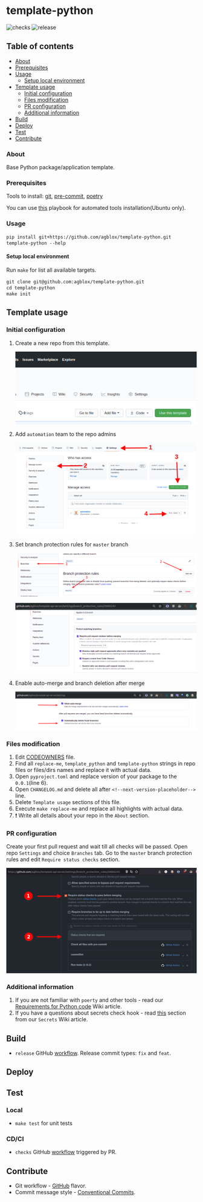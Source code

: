 # template-python
![checks][checks] ![release][release]

## Table of contents
* [About](#about)
* [Prerequisites](#prerequisites)
* [Usage](#usage)
  * [Setup local environment](#setup-local-environment)
* [Template usage](#template-usage)
  * [Initial configuration](#initial-configuration)
  * [Files modification](#files-modification)
  * [PR configuration](#pr-configuration)
  * [Additional information](#additional-information)
* [Build](#build)
* [Deploy](#deploy)
* [Test](#test)
* [Contribute](#contribute)

### About
Base Python package/application template.

### Prerequisites
Tools to install: [git][g], [pre-commit][pk], [poetry][p]

You can use [this][a] playbook for automated tools installation(Ubuntu only).

### Usage

```shell
pip install git+https://github.com/agblox/template-python.git
template-python --help
```

#### Setup local environment

Run `make` for list all available targets.

```shell
git clone git@github.com:agblox/template-python.git
cd template-python
make init
```

## Template usage

### Initial configuration

1. Create a new repo from this template.

    ![create](docs/template_btn.png)

2. Add `automation` team to the repo admins

   ![release](docs/auth_setup.png)

3. Set branch protection rules for `master` branch

   ![add_rule](docs/branches.png)

   ![set_master](docs/master.png)

4. Enable auto-merge and branch deletion after merge

   ![set_options](docs/options.png)

### Files modification

1. Edit [CODEOWNERS](.github/CODEOWNERS) file.
2. Find all `replace-me`, `template_python` and `template-python` strings in repo files or files/dirs names and replace it with actual data.
3. Open `pyproject.toml` and replace version of your package to the `0.0.1`(line 6).
4. Open `CHANGELOG.md` and delete all after `<!--next-version-placeholder-->` line.
5. Delete `Template usage` sections of this file.
6. Execute `make replace-me` and replace all highlights with actual data.
7. :heavy_exclamation_mark: Write all details about your repo in the `About` section.

### PR configuration

Create your first pull request and wait till all checks will be passed. Open repo `Settings` and choice `Branches` tab. Go to the `master` branch protection rules and edit `Require status checks` section.

![status_checks](docs/pr_cfg.png)

### Additional information

1. If you are not familiar with `poerty` and other tools - read our [Requirements for Python code](https://github.com/agblox/DiviAI-Information/wiki/Coding-Style) Wiki article.
2. If you have a questions about secrets check hook - read [this](https://github.com/agblox/DiviAI-Information/wiki/Secrets#pre-commit-hook) section from our `Secrets` Wiki article.

## Build

- `release` GitHub [workflow][wr].  Release commit types: `fix` and `feat`.

## Deploy

## Test

### Local

- `make test` for unit tests

### CD/CI

- `checks` GitHub [workflow][wch] triggered by PR.

## Contribute

- Git workflow - [GitHub][prwf] flavor.
- Commit message style - [Conventional Commits][cc].

[a]: https://github.com/IaroslavR/ansible-role-server-bootstrap
[cc]: https://www.conventionalcommits.org/en/v1.0.0/
[g]: https://www.atlassian.com/git/tutorials/install-git
[p]: https://python-poetry.org/docs/#installation
[pk]: https://pre-commit.com/#install
[prwf]: https://blog.mergify.com/understanding-the-github-pull-request-workflow/

[wch]: .github/workflows/checks.yml
[wr]: .github/workflows/release.yml

[checks]: https://github.com/agblox/template-python/actions/workflows/checks.yml/badge.svg
[release]: https://github.com/agblox/template-python/actions/workflows/release.yml/badge.svg
